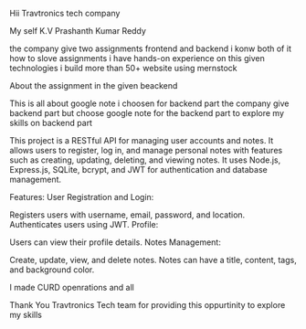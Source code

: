 Hii Travtronics tech company 

My self K.V Prashanth Kumar Reddy  

the company give two assignments frontend and backend i konw both of it how to slove assignments i have hands-on experience on this given technologies i build more than 50+ website using mernstock 

About the assignment in the given beackend  

This is all about google note i choosen for backend part the company give backend part but choose google note for the backend part to explore my skills on backend part 

This project is a RESTful API for managing user accounts and notes. It allows users to register, log in, and manage personal notes with features such as creating, updating, deleting, and viewing notes. It uses Node.js, Express.js, SQLite, bcrypt, and JWT for authentication and database management.

Features: 
User Registration and Login:

Registers users with username, email, password, and location.
Authenticates users using JWT.
Profile:

Users can view their profile details.
Notes Management:

Create, update, view, and delete notes.
Notes can have a title, content, tags, and background color. 

I made CURD openrations and all 

Thank You Travtronics Tech team for providing this oppurtinity to explore my skills 
